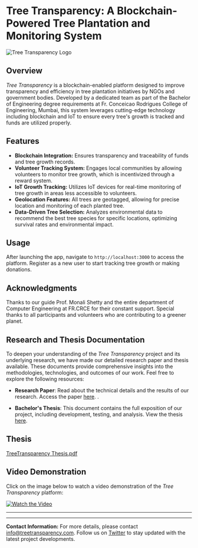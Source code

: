 # Tree Transparency: A Blockchain-Powered Tree Plantation and Monitoring System

![Tree Transparency Logo](https://user-images.githubusercontent.com/example/logo.png)

## Overview

_Tree Transparency_ is a blockchain-enabled platform designed to improve transparency and efficiency in tree plantation initiatives by NGOs and government bodies. Developed by a dedicated team as part of the Bachelor of Engineering degree requirements at Fr. Conceicao Rodrigues College of Engineering, Mumbai, this system leverages cutting-edge technology including blockchain and IoT to ensure every tree's growth is tracked and funds are utilized properly.

## Features

- **Blockchain Integration:** Ensures transparency and traceability of funds and tree growth records.
- **Volunteer Tracking System:** Engages local communities by allowing volunteers to monitor tree growth, which is incentivized through a reward system.
- **IoT Growth Tracking:** Utilizes IoT devices for real-time monitoring of tree growth in areas less accessible to volunteers.
- **Geolocation Features:** All trees are geotagged, allowing for precise location and monitoring of each planted tree.
- **Data-Driven Tree Selection:** Analyzes environmental data to recommend the best tree species for specific locations, optimizing survival rates and environmental impact.

## Usage

After launching the app, navigate to `http://localhost:3000` to access the platform. Register as a new user to start tracking tree growth or making donations.


## Acknowledgments

Thanks to our guide Prof. Monali Shetty and the entire department of Computer Engineering at FR.CRCE for their constant support. Special thanks to all participants and volunteers who are contributing to a greener planet.


## Research and Thesis Documentation

To deepen your understanding of the _Tree Transparency_ project and its underlying research, we have made our detailed research paper and thesis available. These documents provide comprehensive insights into the methodologies, technologies, and outcomes of our work. Feel free to explore the following resources:

- **Research Paper**: Read about the technical details and the results of our research. Access the paper [here](https://github.com/Vijay-SP/Treetransparency/files/15229327/treetransparencyresearchpaper.pdf).
.

- **Bachelor's Thesis**: This document contains the full exposition of our project, including development, testing, and analysis. View the thesis [here](https://github.com/Vijay-SP/Treetransparency/files/15229244/BachelorsThesis_Vijay.pdf).

## Thesis

[TreeTransparency Thesis.pdf](https://github.com/Vijay-SP/Treetransparency/files/15229244/BachelorsThesis_Vijay.pdf)


## Video Demonstration

Click on the image below to watch a video demonstration of the _Tree Transparency_ platform:

[![Watch the Video](https://github.com/Vijay-SP/Treetransparency/assets/64248006/d4e53b8b-6288-44e4-b9e2-a61e01196bd5)
](https://drive.google.com/file/d/1VtLebBzZVtgVmvFb7aB_gF1hhRU3UCRP/view?usp=sharing "Click to Watch the Video")

---


---

**Contact Information:** For more details, please contact [info@treetransparency.com](mailto:info@treetransparency.com). Follow us on [Twitter](https://twitter.com/treetransparency) to stay updated with the latest project developments.
